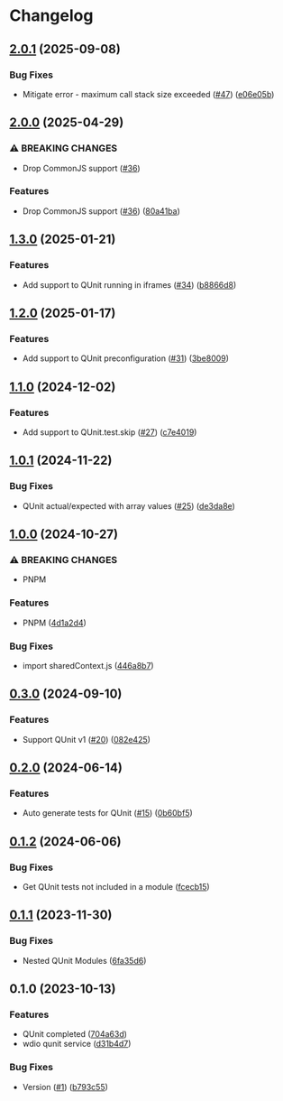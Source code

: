 # Changelog

## [2.0.1](https://github.com/mauriciolauffer/wdio-qunit-service/compare/v2.0.0...v2.0.1) (2025-09-08)


### Bug Fixes

* Mitigate error - maximum call stack size exceeded ([#47](https://github.com/mauriciolauffer/wdio-qunit-service/issues/47)) ([e06e05b](https://github.com/mauriciolauffer/wdio-qunit-service/commit/e06e05b4987b6ed0c1e054bec3a9ecc5bb72ad04))

## [2.0.0](https://github.com/mauriciolauffer/wdio-qunit-service/compare/v1.3.0...v2.0.0) (2025-04-29)


### ⚠ BREAKING CHANGES

* Drop CommonJS support ([#36](https://github.com/mauriciolauffer/wdio-qunit-service/issues/36))

### Features

* Drop CommonJS support ([#36](https://github.com/mauriciolauffer/wdio-qunit-service/issues/36)) ([80a41ba](https://github.com/mauriciolauffer/wdio-qunit-service/commit/80a41ba960a583ed299a414777dd9d8924bdbee1))

## [1.3.0](https://github.com/mauriciolauffer/wdio-qunit-service/compare/v1.2.0...v1.3.0) (2025-01-21)


### Features

* Add support to QUnit running in iframes ([#34](https://github.com/mauriciolauffer/wdio-qunit-service/issues/34)) ([b8866d8](https://github.com/mauriciolauffer/wdio-qunit-service/commit/b8866d8d716e84d218fe94535e31e58ea079cf19))

## [1.2.0](https://github.com/mauriciolauffer/wdio-qunit-service/compare/v1.1.0...v1.2.0) (2025-01-17)


### Features

* Add support to QUnit preconfiguration ([#31](https://github.com/mauriciolauffer/wdio-qunit-service/issues/31)) ([3be8009](https://github.com/mauriciolauffer/wdio-qunit-service/commit/3be8009bc60277a323628b4adc5ebd869ea8bb17))

## [1.1.0](https://github.com/mauriciolauffer/wdio-qunit-service/compare/v1.0.1...v1.1.0) (2024-12-02)


### Features

* Add support to QUnit.test.skip ([#27](https://github.com/mauriciolauffer/wdio-qunit-service/issues/27)) ([c7e4019](https://github.com/mauriciolauffer/wdio-qunit-service/commit/c7e40193084990756ebca3eaf3230b2dc8e6c709))

## [1.0.1](https://github.com/mauriciolauffer/wdio-qunit-service/compare/v1.0.0...v1.0.1) (2024-11-22)


### Bug Fixes

* QUnit actual/expected with array values ([#25](https://github.com/mauriciolauffer/wdio-qunit-service/issues/25)) ([de3da8e](https://github.com/mauriciolauffer/wdio-qunit-service/commit/de3da8ea42a16839cd285cd988d2f41688815f0a))

## [1.0.0](https://github.com/mauriciolauffer/wdio-qunit-service/compare/v0.3.0...v1.0.0) (2024-10-27)


### ⚠ BREAKING CHANGES

* PNPM

### Features

* PNPM ([4d1a2d4](https://github.com/mauriciolauffer/wdio-qunit-service/commit/4d1a2d463ebcebb9a06550ba8ed15a1f3c2cc075))


### Bug Fixes

* import sharedContext.js ([446a8b7](https://github.com/mauriciolauffer/wdio-qunit-service/commit/446a8b7e0e6c623245c0a056d41571ea8cee8d4a))

## [0.3.0](https://github.com/mauriciolauffer/wdio-qunit-service/compare/v0.2.0...v0.3.0) (2024-09-10)


### Features

* Support QUnit v1 ([#20](https://github.com/mauriciolauffer/wdio-qunit-service/issues/20)) ([082e425](https://github.com/mauriciolauffer/wdio-qunit-service/commit/082e425c123ab27e9a4f3e4a4743e950d380c9b0))

## [0.2.0](https://github.com/mauriciolauffer/wdio-qunit-service/compare/v0.1.2...v0.2.0) (2024-06-14)


### Features

* Auto generate tests for QUnit ([#15](https://github.com/mauriciolauffer/wdio-qunit-service/issues/15)) ([0b60bf5](https://github.com/mauriciolauffer/wdio-qunit-service/commit/0b60bf5348305062f90a85b35fbfef3697b4d5c2))

## [0.1.2](https://github.com/mauriciolauffer/wdio-qunit-service/compare/v0.1.1...v0.1.2) (2024-06-06)


### Bug Fixes

* Get QUnit tests not included in a module ([fcecb15](https://github.com/mauriciolauffer/wdio-qunit-service/commit/fcecb15bc46c1c45895a69d34eb6f8f496734083))

## [0.1.1](https://github.com/mauriciolauffer/wdio-qunit-service/compare/v0.1.0...v0.1.1) (2023-11-30)

### Bug Fixes

- Nested QUnit Modules ([6fa35d6](https://github.com/mauriciolauffer/wdio-qunit-service/commit/6fa35d6d1ea2c72379acfc0ff7d9658e047e4c90))

## 0.1.0 (2023-10-13)

### Features

- QUnit completed ([704a63d](https://github.com/mauriciolauffer/wdio-qunit-service/commit/704a63d834fb301f18c436caa702a860608d127a))
- wdio qunit service ([d31b4d7](https://github.com/mauriciolauffer/wdio-qunit-service/commit/d31b4d7ef9f4765833a41a876cbb25901bbd20f7))

### Bug Fixes

- Version ([#1](https://github.com/mauriciolauffer/wdio-qunit-service/issues/1)) ([b793c55](https://github.com/mauriciolauffer/wdio-qunit-service/commit/b793c55ca99057a5674e4cf12c72b956e9904b5a))
